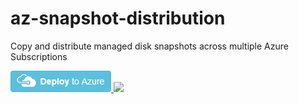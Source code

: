 # az-snapshot-distribution

Copy and distribute managed disk snapshots across multiple Azure Subscriptions


<a href="https://portal.azure.com/#create/Microsoft.Template/uri/https%3a%2f%2fraw.githubusercontent.com%2fhibbertda%2fazure-examples%2fmaster%2fTemplates%2f000-governance%2f000-1_AzureKeyVault%2f000-1_azKeyVault.azrm.json" target="_blank">
    <img src="https://raw.githubusercontent.com/Azure/azure-quickstart-templates/master/1-CONTRIBUTION-GUIDE/images/deploytoazure.png"/>
</a>

<a href="https://portal.azure.us/#create/Microsoft.Template/uri/https%3a%2f%2fraw.githubusercontent.com%2fhibbertda%2fazure-examples%2fmaster%2fTemplates%2f000-governance%2f000-1_AzureKeyVault%2f000-1_azKeyVault.azrm.json" target="_blank">
    <img src="https://azuredeploy.net/AzureGov.png"/>
</a>